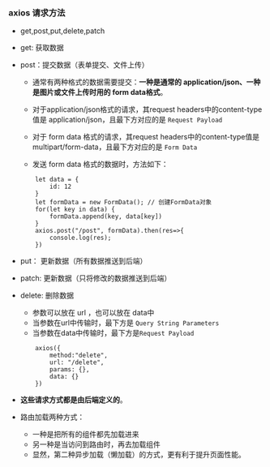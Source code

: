 ### axios 请求方法
* get,post,put,delete,patch

* get: 获取数据
* post：提交数据（表单提交、文件上传）
    * 通常有两种格式的数据需要提交：**一种是通常的 application/json、一种是图片或文件上传时用的 form data格式**。

    * 对于application/json格式的请求，其request headers中的content-type值是 application/json，且最下方对应的是 `Request Payload`

    * 对于 form data 格式的请求，其request headers中的content-type值是 multipart/form-data，且最下方对应的是 `Form Data`
    * 发送 form data 格式的数据时，方法如下：
    ```
        let data = {
            id: 12
        }
        let formData = new FormData(); // 创建FormData对象
        for(let key in data) {
            formData.append(key, data[key])
        }
        axios.post("/post", formData).then(res=>{
            console.log(res);
        })
    ```

* put： 更新数据（所有数据推送到后端）
* patch: 更新数据（只将修改的数据推送到后端）
* delete: 删除数据
    * 参数可以放在 url ，也可以放在 data中
    * 当参数在url中传输时，最下方是 `Query String Parameters`
    * 当参数在data中传输时，最下方是`Request Payload`
    ```
        axios({
            method:"delete",
            url: "/delete",
            params: {},
            data: {}
        })
    ```

* **这些请求方式都是由后端定义的**。


* 路由加载两种方式：
    * 一种是把所有的组件都先加载进来
    * 另一种是当访问到路由时，再去加载组件 
    * 显然，第二种异步加载（懒加载）的方式，更有利于提升页面性能。
    